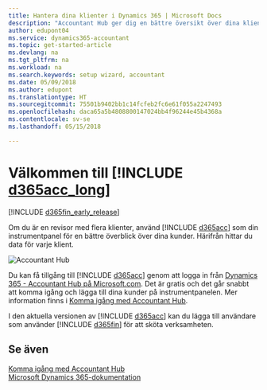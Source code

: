 ```yaml
---
title: Hantera dina klienter i Dynamics 365 | Microsoft Docs
description: "Accountant Hub ger dig en bättre översikt över dina klienter så att du kan växla från klient till klient."
author: edupont04
ms.service: dynamics365-accountant
ms.topic: get-started-article
ms.devlang: na
ms.tgt_pltfrm: na
ms.workload: na
ms.search.keywords: setup wizard, accountant
ms.date: 05/09/2018
ms.author: edupont
ms.translationtype: HT
ms.sourcegitcommit: 75501b9402bb1c14fcfeb2fc6e61f055a2247493
ms.openlocfilehash: daca65a5b4808800147024bb4f96244e45b4368a
ms.contentlocale: sv-se
ms.lasthandoff: 05/15/2018

---
```

# <a name="welcome-to-include-d365acclongincludesd365acclongmdmd"></a>Välkommen till [!INCLUDE [d365acc_long](includes/d365acc_long_md.md)]
[!INCLUDE [d365fin_early_release](includes/d365fin_early_release.md.md)]

Om du är en revisor med flera klienter, använd [!INCLUDE [d365acc](includes/d365acc_md.md)] som din instrumentpanel för en bättre överblick över dina kunder. Härifrån hittar du data för varje klient.  

![Accountant Hub](./media/accountant-get-started/accountant-dashboard.png)

Du kan få tillgång till [!INCLUDE [d365acc](includes/d365acc_md.md)] genom att logga in från [Dynamics 365 - Accountant Hub på Microsoft.com](https://www.microsoft.com/en-us/dynamics365/financial-insights-for-accountants). Det är gratis och det går snabbt att komma igång och lägga till dina kunder på instrumentpanelen. Mer information finns i [Komma igång med Accountant Hub](get-started.md).  

I den aktuella versionen av [!INCLUDE [d365acc](includes/d365acc_md.md)] kan du lägga till användare som använder [!INCLUDE [d365fin](includes/d365fin_long_md.md)] för att sköta verksamheten.  

## <a name="see-also"></a>Se även
[Komma igång med Accountant Hub](get-started.md)  
[Microsoft Dynamics 365-dokumentation](https://docs.microsoft.com/en-us/dynamics365/#pivot=main&panel=apps)  

